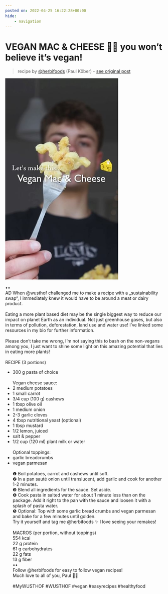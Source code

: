 ```yaml
---
posted on: 2022-04-25 16:22:28+00:00
hide:
    - navigation
---
```


# VEGAN MAC & CHEESE 🧀🌱 you won’t believe it’s vegan! 

> recipe by [@herbifoods](https://www.instagram.com/herbifoods/) 
(Paul Köber) - [see original post](https://instagram.com/p/Ccx9HOrKuT_)

![](../img/herbifoods_25-04-2022_1604.png)

••  
AD When @wusthof challenged me to make a recipe with a „sustainability swap“, I immediately knew it would have to be around a meat or dairy product.  
⠀  
Eating a more plant based diet may be the single biggest way to reduce our impact on planet Earth as an individual. Not just greenhouse gases, but also in terms of pollution, deforestation, land use and water use! I’ve linked some resources in my bio for further information.  
⠀  
Please don’t take me wrong, I’m not saying this to bash on the non-vegans among you, I just want to shine some light on this amazing potential that lies in eating more plants!  
⠀  
RECIPE (3 portions)  
- 300 g pasta of choice  
⠀   
Vegan cheese sauce:  
- 2 medium potatoes  
- 1 small carrot  
- 3/4 cup (100 g) cashews  
- 1 tbsp olive oil  
- 1 medium onion  
- 2-3 garlic cloves  
- 4 tbsp nutritional yeast (optional)  
- 1 tbsp mustard  
- 1/2 lemon, juiced  
- salt & pepper  
- 1/2 cup (120 ml) plant milk or water  
⠀  
Optional toppings:  
- garlic breadcrumbs  
- vegan parmesan  
⠀  
❶ Boil potatoes, carrot and cashews until soft.  
❷ In a pan sauté onion until translucent, add garlic and cook for another 1-2 minutes.  
❸ Blend all ingredients for the sauce. Set aside.  
❹ Cook pasta in salted water for about 1 minute less than on the package. Add it right to the pan with the sauce and loosen it with a splash of pasta water.  
❺ Optional: Top with some garlic bread crumbs and vegan parmesan and bake for a few minutes until golden.  
Try it yourself and tag me @herbifoods ✨ I love seeing your remakes!  
⠀   
MACROS (per portion, without toppings)  
554 kcal  
22 g protein  
61 g carbohydrates  
22 g fats  
13 g fiber  
••  
Follow @herbifoods for easy to follow vegan recipes!  
Much love to all of you, Paul 👋💚  
⠀  
\#MyWUSTHOF \#WUSTHOF \#vegan \#easyrecipes \#healthyfood   